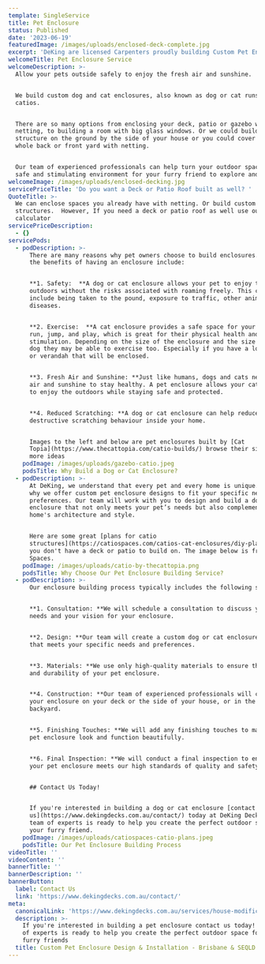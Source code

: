 ```yaml
---
template: SingleService
title: Pet Enclosure
status: Published
date: '2023-06-19'
featuredImage: /images/uploads/enclosed-deck-complete.jpg
excerpt: 'DeKing are licensed Carpenters proudly building Custom Pet Enclosures '
welcomeTitle: Pet Enclosure Service
welcomeDescription: >-
  Allow your pets outside safely to enjoy the fresh air and sunshine. 


  We build custom dog and cat enclosures, also known as dog or cat runs or
  catios. 


  There are so many options from enclosing your deck, patio or gazebo with
  netting, to building a room with big glass windows. Or we could build a custom
  structure on the ground by the side of your house or you could cover your
  whole back or front yard with netting. 


  Our team of experienced professionals can help turn your outdoor space into a
  safe and stimulating environment for your furry friend to explore and enjoy.
welcomeImage: /images/uploads/enclosed-decking.jpg
servicePriceTitle: 'Do you want a Deck or Patio Roof built as well? '
QuoteTitle: >-
  We can enclose spaces you already have with netting. Or build custom wooden
  structures.  However, If you need a deck or patio roof as well use our
  calculator
servicePriceDescription:
  - {}
servicePods:
  - podDescription: >-
      There are many reasons why pet owners choose to build enclosures. Some of
      the benefits of having an enclosure include:


      **1. Safety:  **A dog or cat enclosure allows your pet to enjoy the
      outdoors without the risks associated with roaming freely. This can
      include being taken to the pound, exposure to traffic, other animals, and
      diseases.


      **2. Exercise:  **A cat enclosure provides a safe space for your cat to
      run, jump, and play, which is great for their physical health and mental
      stimulation. Depending on the size of the enclosure and the size of the
      dog they may be able to exercise too. Especially if you have a long deck
      or verandah that will be enclosed.


      **3. Fresh Air and Sunshine: **Just like humans, dogs and cats need fresh
      air and sunshine to stay healthy. A pet enclosure allows your cat or dog
      to enjoy the outdoors while staying safe and protected.


      **4. Reduced Scratching: **A dog or cat enclosure can help reduce
      destructive scratching behaviour inside your home.


      Images to the left and below are pet enclosures built by [Cat
      Topia](https://www.thecattopia.com/catio-builds/) browse their site to see
      more ideas
    podImage: /images/uploads/gazebo-catio.jpeg
    podsTitle: Why Build a Dog or Cat Enclosure?
  - podDescription: >-
      At DeKing, we understand that every pet and every home is unique. That's
      why we offer custom pet enclosure designs to fit your specific needs and
      preferences. Our team will work with you to design and build a dog or cat
      enclosure that not only meets your pet’s needs but also complements your
      home's architecture and style.


      Here are some great [plans for catio
      structures](https://catiospaces.com/catios-cat-enclosures/diy-plans/) if
      you don't have a deck or patio to build on. The image below is from Catio
      Spaces.
    podImage: /images/uploads/catio-by-thecattopia.png
    podsTitle: Why Choose Our Pet Enclosure Building Service?
  - podDescription: >-
      Our enclosure building process typically includes the following steps:


      **1. Consultation: **We will schedule a consultation to discuss your pet's
      needs and your vision for your enclosure.


      **2. Design: **Our team will create a custom dog or cat enclosure design
      that meets your specific needs and preferences.


      **3. Materials: **We use only high-quality materials to ensure the safety
      and durability of your pet enclosure.


      **4. Construction: **Our team of experienced professionals will construct
      your enclosure on your deck or the side of your house, or in the front or
      backyard.


      **5. Finishing Touches: **We will add any finishing touches to make your
      pet enclosure look and function beautifully.


      **6. Final Inspection: **We will conduct a final inspection to ensure that
      your pet enclosure meets our high standards of quality and safety.


      ## Contact Us Today!


      If you're interested in building a dog or cat enclosure [contact
      us](https://www.dekingdecks.com.au/contact/) today at DeKing Decks! Our
      team of experts is ready to help you create the perfect outdoor space for
      your furry friend.
    podImage: /images/uploads/catiospaces-catio-plans.jpeg
    podsTitle: Our Pet Enclosure Building Process
videoTitle: ''
videoContent: ''
bannerTitle: ''
bannerDescription: ''
bannerButton:
  label: Contact Us
  link: 'https://www.dekingdecks.com.au/contact/'
meta:
  canonicalLink: 'https://www.dekingdecks.com.au/services/house-modifications/pet-enclosure/'
  description: >-
    If you're interested in building a pet enclosure contact us today! Our team
    of experts is ready to help you create the perfect outdoor space for your
    furry friends
  title: Custom Pet Enclosure Design & Installation - Brisbane & SEQLD
---
```


